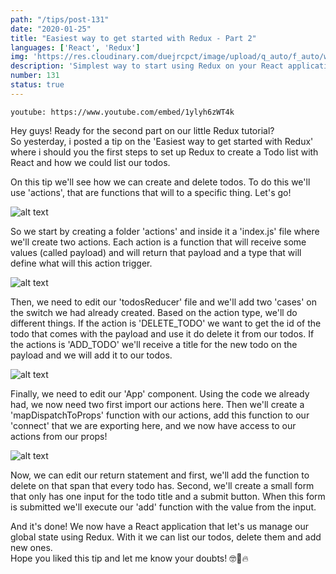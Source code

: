 ```yaml
---
path: "/tips/post-131"
date: "2020-01-25"
title: "Easiest way to get started with Redux - Part 2"
languages: ['React', 'Redux']
img: 'https://res.cloudinary.com/duejrcpct/image/upload/q_auto/f_auto/w_1000/v1587592741/tips/131-1_sao09v.png'
description: 'Simplest way to start using Redux on your React applications - part 2'
number: 131
status: true
---
```


`youtube: https://www.youtube.com/embed/1ylyh6zWT4k`

Hey guys! Ready for the second part on our little Redux tutorial?  
So yesterday, i posted a tip on the 'Easiest way to get started with Redux' where i should you the first steps to set up Redux to create a Todo list with React and how we could list our todos.

On this tip we'll see how we can create and delete todos. To do this we'll use 'actions', that are functions that will to a specific thing. Let's go!

![alt text](https://res.cloudinary.com/duejrcpct/image/upload/q_auto/f_auto/w_1000/v1587592741/tips/131-3_s1fz2a.png "Redux")

So we start by creating a folder 'actions' and inside it a 'index.js' file where we'll create two actions. Each action is a function that will receive some values (called payload) and will return that payload and a type that will define what will this action trigger.

![alt text](https://res.cloudinary.com/duejrcpct/image/upload/q_auto/f_auto/w_1000/v1587592741/tips/131-4_xiycbn.png "Redux")

Then, we need to edit our 'todosReducer' file and we'll add two 'cases' on the switch we had already created. Based on the action type, we'll do different things. If the action is 'DELETE\_TODO' we want to get the id of the todo that comes with the payload and use it do delete it from our todos. If the actions is 'ADD\_TODO' we'll receive a title for the new todo on the payload and we will add it to our todos.

![alt text](https://res.cloudinary.com/duejrcpct/image/upload/q_auto/f_auto/w_1000/v1587592741/tips/131-5_x7whjt.png "Redux")

Finally, we need to edit our 'App' component. Using the code we already had, we now need two first import our actions here. Then we'll create a 'mapDispatchToProps' function with our actions, add this function to our 'connect' that we are exporting here, and we now have access to our actions from our props!

![alt text](https://res.cloudinary.com/duejrcpct/image/upload/q_auto/f_auto/w_1000/v1587592741/tips/131-6_llbars.png "Redux")

Now, we can edit our return statement and first, we'll add the function to delete on that span that every todo has. Second, we'll create a small form that only has one input for the todo title and a submit button. When this form is submitted we'll execute our 'add' function with the value from the input.

And it's done! We now have a React application that let's us manage our global state using Redux. With it we can list our todos, delete them and add new ones.  
Hope you liked this tip and let me know your doubts! 🤓🤘🔥